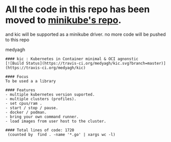 # All the code in this repo has been moved to [minikube's repo](https://github.com/kubernetes/minikube).
and kic will be supported as a minikube driver. no more code will be pushed to this repo


medyagh


```
#### kic : Kubernetes in Container minimal & OCI agnonstic
[![Build Status](https://travis-ci.org/medyagh/kic.svg?branch=master)](https://travis-ci.org/medyagh/kic)

#### Focus
To be used a a library

#### Features
- multiple kubernetes version suported.
- multiple clusters (profiles).
- set cpus/ram .
- start / stop / pause.
- docker / podman.
- bring your own command runner.
- load images from user host to the cluster.

#### Total lines of code: 1720 
 (counted by  find . -name '*.go' | xargs wc -l)
```
